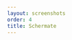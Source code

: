 ```yaml
---
layout: screenshots
order: 4
title: Schermate
---
```

  <a href="/resources/gextractwinicons/archive/latest/italian/main.png"
    data-caption="Finestra principale"></a>
  <a href="/resources/gextractwinicons/archive/latest/italian/shortcuts.png"
    data-caption="Finestra delle scorciatoie"></a>
  <a href="/resources/gextractwinicons/archive/latest/italian/about.png"
    data-caption="Finestra delle informazioni"></a>
